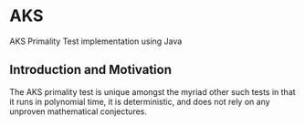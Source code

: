 # AKS
AKS Primality Test implementation using Java

## Introduction and Motivation
The AKS primality test is unique amongst the myriad other such tests in that it runs in polynomial time, it is deterministic, and does not rely on any unproven mathematical conjectures.
